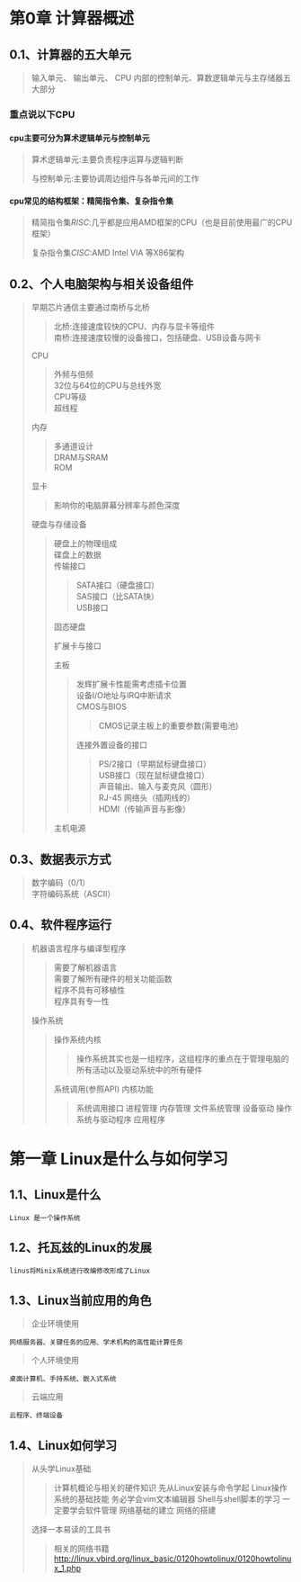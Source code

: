 # 第0章 计算器概述

## 0.1、计算器的五大单元

> 输入单元、 输出单元、 CPU 内部的控制单元、算数逻辑单元与主存储器五大部分

### 重点说以下CPU

#### cpu主要可分为算术逻辑单元与控制单元

> 算术逻辑单元:主要负责程序运算与逻辑判断
>
> 与控制单元:主要协调周边组件与各单元间的工作

#### cpu常见的结构框架：精简指令集、复杂指令集

> 精简指令集*RISC*:几乎都是应用AMD框架的CPU（也是目前使用最广的CPU框架）
>  
> 复杂指令集*CISC*:AMD Intel VIA 等X86架构

## 0.2、个人电脑架构与相关设备组件

> 早期芯片通信主要通过南桥与北桥
>> 北桥:连接速度较快的CPU、内存与显卡等组件  
>> 南桥:连接速度较慢的设备接口，包括硬盘、USB设备与网卡  
>
> CPU
>> 外频与倍频  
>> 32位与64位的CPU与总线外宽  
>> CPU等级  
>> 超线程  
>  
> 内存  
>> 多通道设计  
>> DRAM与SRAM  
>> ROM  
>
> 显卡
>> 影响你的电脑屏幕分辨率与颜色深度
>  
>硬盘与存储设备
>> 硬盘上的物理组成  
>> 碟盘上的数据  
>> 传输接口  
>>> SATA接口（硬盘接口）  
>>> SAS接口（比SATA快）  
>>> USB接口  
>>  
>> 固态硬盘  
>>  
>> 扩展卡与接口  
>>  
>> 主板  
>>  
>>> 发辉扩展卡性能需考虑插卡位置  
>>> 设备I/O地址与IRQ中断请求  
>>> CMOS与BIOS
>>>> CMOS记录主板上的重要参数(需要电池)  
>>>  
>>> 连接外置设备的接口  
>>>> PS/2接口（早期鼠标键盘接口）  
>>>> USB接口（现在鼠标键盘接口）  
>>>> 声音输出、输入与麦克风（圆形）  
>>>> RJ-45 网络头（插网线的）  
>>>> HDMI（传输声音与影像）  
>>>  
>> 主机电源  

## 0.3、数据表示方式  

> 数字编码（0/1）  
> 字符编码系统（ASCII）  

## 0.4、软件程序运行

> 机器语言程序与编译型程序
>> 需要了解机器语言  
>> 需要了解所有硬件的相关功能函数  
>> 程序不具有可移植性  
>> 程序具有专一性  
>  
> 操作系统  
>> 操作系统内核  
>>> 操作系统其实也是一组程序，这组程序的重点在于管理电脑的所有活动以及驱动系统中的所有硬件
>>  
>> 系统调用(参照API)
>> 内核功能  
>>> 系统调用接口
>>> 进程管理
>>> 内存管理
>>> 文件系统管理
>>> 设备驱动
>> 操作系统与驱动程序
> 应用程序

# 第一章 Linux是什么与如何学习

## 1.1、Linux是什么

    Linux 是一个操作系统

## 1.2、托瓦兹的Linux的发展

```
linus将Minix系统进行改编修改形成了Linux
```

## 1.3、Linux当前应用的角色

> 企业环境使用  
>  
    网络服务器、关键任务的应用、学术机构的高性能计算任务
> 个人环境使用
>  
    桌面计算机、手持系统、嵌入式系统
> 云端应用
>  
    云程序、终端设备

## 1.4、Linux如何学习

> 从头学Linux基础
>> 计算机概论与相关的硬件知识
>> 先从Linux安装与命令学起
>> Linux操作系统的基础技能
>> 务必学会vim文本编辑器
>> Shell与shell脚本的学习
>> 一定要学会软件管理
>> 网络基础的建立
>> 网络的搭建
>>  
> 选择一本易读的工具书
>>  
>> 相关的网络书籍
>>http://linux.vbird.org/linux_basic/0120howtolinux/0120howtolinux_1.php

